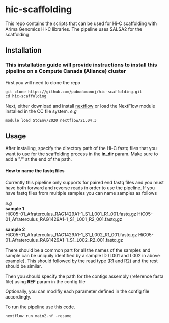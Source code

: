 # hic-scaffolding
This repo contains the scripts that can be used for Hi-C scaffolding with Arima Genomics Hi-C libraries. The pipeline uses SALSA2 for the scaffolding

## Installation

### This installation guide will provide instructions to install this pipeline on a Compute Canada (Aliance) cluster

First you will need to clone the repo
```
git clone https://github.com/pubudumanoj/hic-scaffolding.git
cd hic-scaffolding
```

Next, either download and install [nextflow](https://www.nextflow.io/docs/latest/getstarted.html) or load the NextFlow module installed in the CC file system.
_e.g_ 
```
module load StdEnv/2020 nextflow/21.04.3
```

## Usage

After installing, specify the directory path of the Hi-C fastq files that you want to use for the scaffolding process in the **in_dir** param. Make sure to add a "/" at the end of the path.

#### How to name the fastq files

Currently this pipeline only supports for paired end fastq files and you must have both forward and reverse reads in order to use the pipeline. If you have fastq files from multiple samples you can name samples as follows

_e.g_ <br />
**sample 1** <br />
HiC05-01_Afraterculus_RAG1429A1-1_S1_L001_R1_001.fastq.gz
HiC05-01_Afraterculus_RAG1429A1-1_S1_L001_R2_001.fastq.gz

**sample 2** <br />
HiC05-01_Afraterculus_RAG1429A1-1_S1_L002_R1_001.fastq.gz
HiC05-01_Afraterculus_RAG1429A1-1_S1_L002_R2_001.fastq.gz

There should be a common part for all the names of the samples and sample can be uniquily identified by a sample ID (L001 and L002 in above example). This should followed by the read type (R1 and R2) and the rest should be similar.

Then you should specify the path for the contigs assembly (reference fasta file) using **REF** param in the config file

Optionally, you can modifiy each parameter defined in the config file accordingly.

To run the pipeline use this code.

```
nextflow run main2.nf -resume
```


